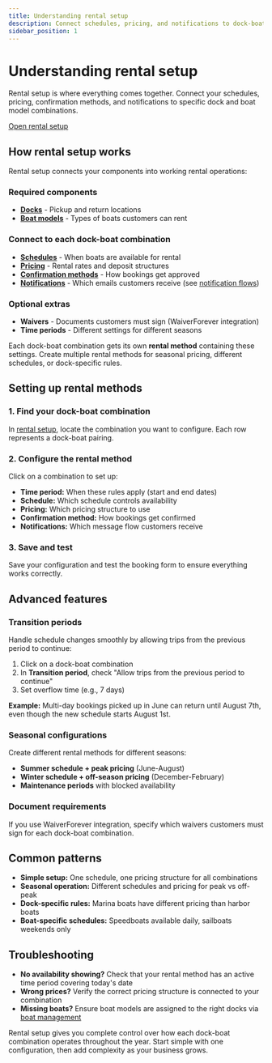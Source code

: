 ```yaml
---
title: Understanding rental setup
description: Connect schedules, pricing, and notifications to dock-boat combinations for complete rental control
sidebar_position: 1
---
```


# Understanding rental setup

Rental setup is where everything comes together. Connect your schedules, pricing, confirmation methods, and notifications to specific dock and boat model combinations.

<div class="button-container">
  <a href="https://dashboard.letsbook.app/rental-setup" class="button button--primary" target="_blank" rel="noopener noreferrer">Open rental setup</a>
</div>

## How rental setup works

Rental setup connects your components into working rental operations:

### Required components

- **[Docks](manage-docks)** - Pickup and return locations
- **[Boat models](../../boats/manage-boats)** - Types of boats customers can rent

### Connect to each dock-boat combination

- **[Schedules](schedules)** - When boats are available for rental
- **[Pricing](pricing)** - Rental rates and deposit structures
- **[Confirmation methods](booking-confirmation-settings.md)** - How bookings get approved
- **[Notifications](https://dashboard.letsbook.app/notifications)** - Which emails customers receive (see [notification flows](https://support.letsbook.app/article/88-notifications))

### Optional extras

- **Waivers** - Documents customers must sign (WaiverForever integration)
- **Time periods** - Different settings for different seasons

Each dock-boat combination gets its own **rental method** containing these settings. Create multiple rental methods for seasonal pricing, different schedules, or dock-specific rules.

## Setting up rental methods

### 1. Find your dock-boat combination

In [rental setup](https://dashboard.letsbook.app/rental-setup), locate the combination you want to configure. Each row represents a dock-boat pairing.

### 2. Configure the rental method

Click on a combination to set up:

- **Time period:** When these rules apply (start and end dates)
- **Schedule:** Which schedule controls availability
- **Pricing:** Which pricing structure to use
- **Confirmation method:** How bookings get confirmed
- **Notifications:** Which message flow customers receive

### 3. Save and test

Save your configuration and test the booking form to ensure everything works correctly.

## Advanced features

### Transition periods

Handle schedule changes smoothly by allowing trips from the previous period to continue:

1. Click on a dock-boat combination
2. In **Transition period**, check "Allow trips from the previous period to continue"
3. Set overflow time (e.g., 7 days)

**Example:** Multi-day bookings picked up in June can return until August 7th, even though the new schedule starts August 1st.

### Seasonal configurations

Create different rental methods for different seasons:

- **Summer schedule + peak pricing** (June-August)
- **Winter schedule + off-season pricing** (December-February)
- **Maintenance periods** with blocked availability

### Document requirements

If you use WaiverForever integration, specify which waivers customers must sign for each dock-boat combination.

## Common patterns

- **Simple setup:** One schedule, one pricing structure for all combinations
- **Seasonal operation:** Different schedules and pricing for peak vs off-peak
- **Dock-specific rules:** Marina boats have different pricing than harbor boats
- **Boat-specific schedules:** Speedboats available daily, sailboats weekends only

## Troubleshooting

- **No availability showing?** Check that your rental method has an active time period covering today's date
- **Wrong prices?** Verify the correct pricing structure is connected to your combination
- **Missing boats?** Ensure boat models are assigned to the right docks via [boat management](../../boats/assign-boats-to-docks)

Rental setup gives you complete control over how each dock-boat combination operates throughout the year. Start simple with one configuration, then add complexity as your business grows.
